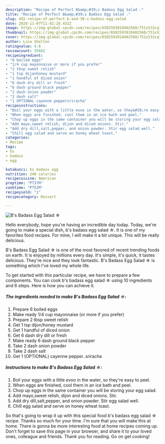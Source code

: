 ```yaml
---
description: "Recipe of Perfect B&amp;#39;s Badass Egg Salad ☆"
title: "Recipe of Perfect B&amp;#39;s Badass Egg Salad ☆"
slug: 492-recipe-of-perfect-b-and-39-s-badass-egg-salad
date: 2020-11-07T11:42:28.432Z
image: https://img-global.cpcdn.com/recipes/6502593918402560/751x532cq70/bs-badass-egg-salad-☆-recipe-main-photo.jpg
thumbnail: https://img-global.cpcdn.com/recipes/6502593918402560/751x532cq70/bs-badass-egg-salad-☆-recipe-main-photo.jpg
cover: https://img-global.cpcdn.com/recipes/6502593918402560/751x532cq70/bs-badass-egg-salad-☆-recipe-main-photo.jpg
author: Lina Shelton
ratingvalue: 4.6
reviewcount: 35682
recipeingredient:
- "6 boiled eggs"
- "1/4 cup mayonnaise or more if you prefer"
- "2 tbsp sweet relish"
- "1 tsp dijonhoney mustard"
- "1 handful of diced onion"
- "6 dash dry dill or fresh"
- "6 dash ground black pepper"
- "2 dash onion powder"
- "2 dash salt"
- "1 OPTIONAL cayenne peppersriracha"
recipeinstructions:
- "Boil your eggs with a little evoo in the water, so they&#39;re easy to peel."
- "When eggs are finished, cool them in an ice bath and peel."
- "Chop up eggs in the same container you will be storing your egg salad."
- "Add mayo,sweet relish, dijon and diced onions. Stir."
- "Add dry dill,salt,pepper, and onion powder. Stir egg salad well."
- "Chill egg salad and serve on honey wheat toast."
categories:
- Recipe
tags:
- bs
- badass
- egg

katakunci: bs badass egg 
nutrition: 248 calories
recipecuisine: American
preptime: "PT37M"
cooktime: "PT52M"
recipeyield: "1"
recipecategory: Dessert

---
```



![B&#39;s Badass Egg Salad ☆](https://img-global.cpcdn.com/recipes/6502593918402560/751x532cq70/bs-badass-egg-salad-☆-recipe-main-photo.jpg)

Hello everybody, hope you're having an incredible day today. Today, we're going to make a special dish, b&#39;s badass egg salad ☆. It is one of my favorites food recipes. For mine, I will make it a bit unique. This will be really delicious.



B&#39;s Badass Egg Salad ☆ is one of the most favored of recent trending foods on earth. It is enjoyed by millions every day. It's simple, it's quick, it tastes delicious. They're nice and they look fantastic. B&#39;s Badass Egg Salad ☆ is something which I've loved my whole life.


To get started with this particular recipe, we have to prepare a few components. You can cook b&#39;s badass egg salad ☆ using 10 ingredients and 6 steps. Here is how you can achieve it.

<!--inarticleads1-->

##### The ingredients needed to make B&#39;s Badass Egg Salad ☆:

1. Prepare 6 boiled eggs
1. Make ready 1/4 cup mayonnaise (or more if you prefer)
1. Prepare 2 tbsp sweet relish
1. Get 1 tsp dijon/honey mustard
1. Get 1 handful of diced onion
1. Get 6 dash dry dill or fresh
1. Make ready 6 dash ground black pepper
1. Take 2 dash onion powder
1. Take 2 dash salt
1. Get 1 (OPTIONAL) cayenne pepper..sriracha




<!--inarticleads2-->

##### Instructions to make B&#39;s Badass Egg Salad ☆:

1. Boil your eggs with a little evoo in the water, so they&#39;re easy to peel.
1. When eggs are finished, cool them in an ice bath and peel.
1. Chop up eggs in the same container you will be storing your egg salad.
1. Add mayo,sweet relish, dijon and diced onions. Stir.
1. Add dry dill,salt,pepper, and onion powder. Stir egg salad well.
1. Chill egg salad and serve on honey wheat toast.




So that's going to wrap it up with this special food b&#39;s badass egg salad ☆ recipe. Thanks so much for your time. I'm sure that you will make this at home. There is gonna be more interesting food at home recipes coming up. Don't forget to save this page in your browser, and share it to your loved ones, colleague and friends. Thank you for reading. Go on get cooking!

